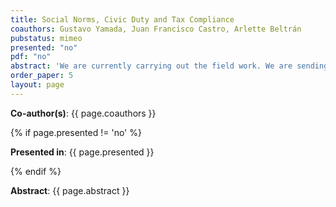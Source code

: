 ```yaml
---
title: Social Norms, Civic Duty and Tax Compliance
coauthors: Gustavo Yamada, Juan Francisco Castro, Arlette Beltrán
pubstatus: mimeo
presented: "no"
pdf: "no"
abstract: 'We are currently carrying out the field work. We are sending messages to rent income debtors. These messages refer to the prevailing social norms (how most of the people pay) and the civic duty (why it is important to pay taxes) in order to evaluate whether these messages increase compliance. To understand the mechanisms behind, we will carry out an endline survey. Finally, we will evaluate the existence of spillovers on taxpayers’ coworkers and neighbors.'
order_paper: 5
layout: page
---
```

<p><b>Co-author(s)</b>: {{ page.coauthors }} </p>

{% if page.presented != 'no' %}
<p><b>Presented in</b>: {{ page.presented }} </p>
{% endif %}

<div class ="text"><p><b>Abstract</b>: {{ page.abstract }} </p></div>
